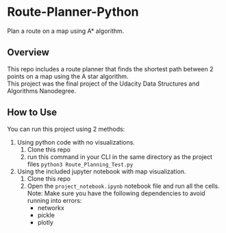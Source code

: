 # Route-Planner-Python
Plan a route on a map using A* algorithm.

## Overview
This repo includes a route planner that finds the shortest path between 2 points on a map using the A star algorithm.  
This project was the final project of the Udacity Data Structures and Algorithms Nanodegree.

## How to Use
You can run this project using 2 methods:
1. Using python code with no visualizations.
    1. Clone this repo
    2. run this command in your CLI in the same directory as the project files `python3 Route_Planning_Test.py`
2. Using the included jupyter notebook with map visualization.
    1. Clone this repo
    2. Open the `project_notebook.ipynb` notebook file and run all the cells.  
       Note: Make sure you have the following dependencies to avoid running into errors:
       * networkx
       * pickle
       * plotly
